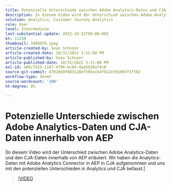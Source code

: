 ```yaml
---
title: Potenzielle Unterschiede zwischen Adobe Analytics-Daten und CJA-Daten innerhalb von AEP
description: In diesem Video wird der Unterschied zwischen Adobe Analytics-Daten und CJA-Daten innerhalb von AEP erläutert. Wir haben die Analytics-Daten mit Adobe Analytics Connector in AEP in CJA aufgenommen und uns mit den potenziellen Unterschieden in Analytics und CJA befasst.
solution: Analytics, Customer Journey Analytics
role: User
level: Intermediate
last-substantial-update: 2022-10-31T00:00:00Z
kt: 11250
thumbnail: 3409876.jpeg
article-created-by: Sean Schnoor
article-created-date: 10/31/2022 3:21:00 PM
article-published-by: Sean Schnoor
article-published-date: 10/31/2022 3:21:00 PM
exl-id: a05cf425-1167-4f9b-bc8d-daa5b58af4c0
source-git-commit: 4702b69f883128bf305ec64f012ef01903f3f582
workflow-type: tm+mt
source-wordcount: '100'
ht-degree: 0%

---
```


# Potenzielle Unterschiede zwischen Adobe Analytics-Daten und CJA-Daten innerhalb von AEP

|In diesem Video wird der Unterschied zwischen Adobe Analytics-Daten und den CJA-Daten innerhalb von AEP erläutert. Wir haben die Analytics-Daten mit Adobe Analytics Connector in AEP in CJA aufgenommen und uns mit den potenziellen Unterschieden in Analytics und CJA befasst.|

>[!VIDEO](https://video.tv.adobe.com/v/3409876/?quality=12&learn=on)
